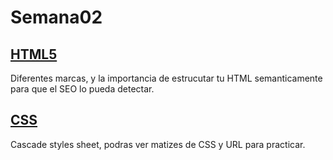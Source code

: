 # Semana02
 ## [HTML5](https://github.com/VGamezz19/skylab-curso/tree/dev/course/semana02/readme/HTML.MD) 

Diferentes marcas, y la importancia de estrucutar tu HTML semanticamente para que el SEO lo pueda detectar.

 ## [CSS](https://github.com/VGamezz19/skylab-curso/tree/dev/course/semana02/readme/CSS.MD) 

Cascade styles sheet, podras ver matizes de CSS y URL para practicar.